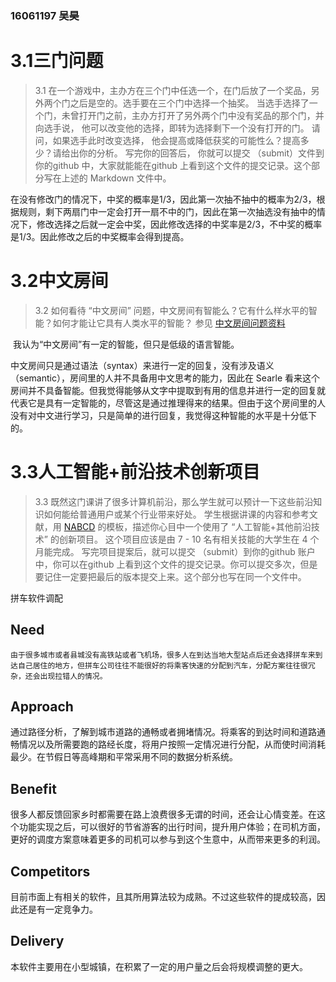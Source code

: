 ### 16061197	吴昊 

# 3.1三门问题 

> 3.1 在一个游戏中，主办方在三个门中任选一个，在门后放了一个奖品，另外两个门之后是空的。选手要在三个门中选择一个抽奖。 当选手选择了一个门，未曾打开门之前，主办方打开了另外两个门中没有奖品的那个门，并向选手说， 他可以改变他的选择，即转为选择剩下一个没有打开的门。 请问，如果选手此时改变选择， 他会提高或降低获奖的可能性么？提高多少？请给出你的分析。 写完你的回答后， 你就可以提交 （submit）文件到你的github 中，大家就能能在github 上看到这个文件的提交记录。这个部分写在上述的 Markdown 文件中。

​	在没有修改门的情况下，中奖的概率是1/3，因此第一次抽不抽中的概率为2/3，根据规则，剩下两扇门中一定会打开一扇不中的门，因此在第一次抽选没有抽中的情况下，修改选择之后就一定会中奖，因此修改选择的中奖率是2/3，不中奖的概率是1/3。因此修改之后的中奖概率会得到提高。

# 3.2中文房间

> 3.2 如何看待 “中文房间” 问题，中文房间有智能么？它有什么样水平的智能？如何才能让它具有人类水平的智能？ 参见 [中文房间问题资料](https://www.bing.com/search?setmkt=zh-CN&q=%E4%B8%AD%E6%96%87%E6%88%BF%E9%97%B4+%E9%97%AE%E9%A2%98)

​	我认为“中文房间”有一定的智能，但只是低级的语言智能。

​	中文房间只是通过语法（syntax）来进行一定的回复，没有涉及语义（semantic），房间里的人并不具备用中文思考的能力，因此在 Searle 看来这个房间并不具备智能。但我觉得能够从文字中提取到有用的信息并进行一定的回复就代表它是具有一定智能的，尽管这是通过推理得来的结果。但由于这个房间里的人没有对中文进行学习，只是简单的进行回复，我觉得这种智能的水平是十分低下的。

# 3.3人工智能+前沿技术创新项目

> 3.3 既然这门课讲了很多计算机前沿，那么学生就可以预计一下这些前沿知识如何能给普通用户或某个行业带来好处。 学生根据讲课的内容和参考文献，用 [NABCD](https://www.cnblogs.com/xinz/archive/2010/12/01/1893323.html) 的模板，描述你心目中一个使用了 “人工智能+其他前沿技术” 的创新项目。 这个项目应该是由 7 - 10 名有相关技能的大学生在 4 个月能完成。 写完项目提案后，就可以提交 （submit）到你的github 账户中，你可以在github 上看到这个文件的提交记录。你可以提交多次，但是要记住一定要把最后的版本提交上来。这个部分也写在同一个文件中。

拼车软件调配

## Need

 	由于很多城市或者县城没有高铁站或者飞机场，很多人在到达当地大型站点后还会选择拼车来到达自己居住的地方，但拼车公司往往不能很好的将乘客快速的分配到汽车，分配方案往往很冗杂，还会出现拉错人的情况。

## Approach

​	通过路径分析，了解到城市道路的通畅或者拥堵情况。将乘客的到达时间和道路通畅情况以及所需要跑的路经长度，将用户按照一定情况进行分配，从而使时间消耗最少。在节假日等高峰期和平常采用不同的数据分析系统。

## Benefit

​	很多人都反馈回家乡时都需要在路上浪费很多无谓的时间，还会让心情变差。在这个功能实现之后，可以很好的节省游客的出行时间，提升用户体验；在司机方面，更好的调度方案意味着更多的司机可以参与到这个生意中，从而带来更多的利润。

## Competitors

​	目前市面上有相关的软件，且其所用算法较为成熟。不过这些软件的提成较高，因此还是有一定竞争力。

## Delivery

​	本软件主要用在小型城镇，在积累了一定的用户量之后会将规模调整的更大。